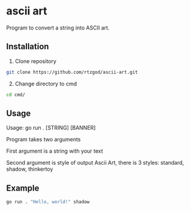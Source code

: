 # ascii art

Program to convert a string into ASCII art.

## Installation
1. Clone repository
```bash
git clone https://github.com/rtzgod/ascii-art.git
```
2. Change directory to cmd
```bash
cd cmd/
```
## Usage

Usage: go run . [STRING] [BANNER]

Program takes two arguments

First argument is a string with your text

Second argument is style of output Ascii Art, there is 3 styles: standard, shadow, thinkertoy

## Example
```bash
go run . "Hello, world!" shadow
```
